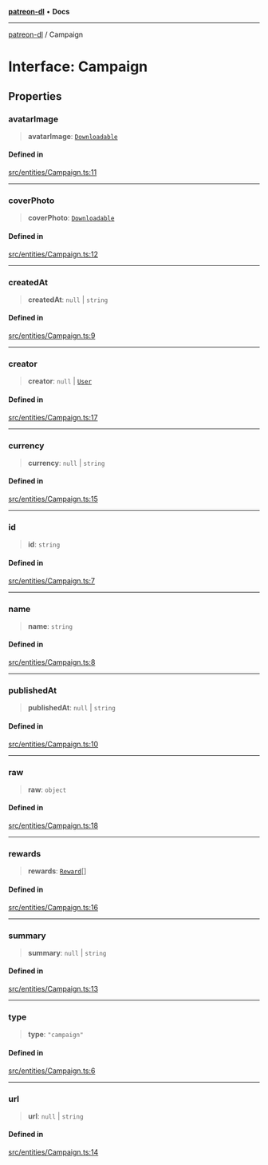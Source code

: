 [**patreon-dl**](../README.md) • **Docs**

***

[patreon-dl](../README.md) / Campaign

# Interface: Campaign

## Properties

### avatarImage

> **avatarImage**: [`Downloadable`](../type-aliases/Downloadable.md)

#### Defined in

[src/entities/Campaign.ts:11](https://github.com/patrickkfkan/patreon-dl/blob/794996b6269a4df0afea77da4d86f16365f2adf5/src/entities/Campaign.ts#L11)

***

### coverPhoto

> **coverPhoto**: [`Downloadable`](../type-aliases/Downloadable.md)

#### Defined in

[src/entities/Campaign.ts:12](https://github.com/patrickkfkan/patreon-dl/blob/794996b6269a4df0afea77da4d86f16365f2adf5/src/entities/Campaign.ts#L12)

***

### createdAt

> **createdAt**: `null` \| `string`

#### Defined in

[src/entities/Campaign.ts:9](https://github.com/patrickkfkan/patreon-dl/blob/794996b6269a4df0afea77da4d86f16365f2adf5/src/entities/Campaign.ts#L9)

***

### creator

> **creator**: `null` \| [`User`](User.md)

#### Defined in

[src/entities/Campaign.ts:17](https://github.com/patrickkfkan/patreon-dl/blob/794996b6269a4df0afea77da4d86f16365f2adf5/src/entities/Campaign.ts#L17)

***

### currency

> **currency**: `null` \| `string`

#### Defined in

[src/entities/Campaign.ts:15](https://github.com/patrickkfkan/patreon-dl/blob/794996b6269a4df0afea77da4d86f16365f2adf5/src/entities/Campaign.ts#L15)

***

### id

> **id**: `string`

#### Defined in

[src/entities/Campaign.ts:7](https://github.com/patrickkfkan/patreon-dl/blob/794996b6269a4df0afea77da4d86f16365f2adf5/src/entities/Campaign.ts#L7)

***

### name

> **name**: `string`

#### Defined in

[src/entities/Campaign.ts:8](https://github.com/patrickkfkan/patreon-dl/blob/794996b6269a4df0afea77da4d86f16365f2adf5/src/entities/Campaign.ts#L8)

***

### publishedAt

> **publishedAt**: `null` \| `string`

#### Defined in

[src/entities/Campaign.ts:10](https://github.com/patrickkfkan/patreon-dl/blob/794996b6269a4df0afea77da4d86f16365f2adf5/src/entities/Campaign.ts#L10)

***

### raw

> **raw**: `object`

#### Defined in

[src/entities/Campaign.ts:18](https://github.com/patrickkfkan/patreon-dl/blob/794996b6269a4df0afea77da4d86f16365f2adf5/src/entities/Campaign.ts#L18)

***

### rewards

> **rewards**: [`Reward`](Reward.md)[]

#### Defined in

[src/entities/Campaign.ts:16](https://github.com/patrickkfkan/patreon-dl/blob/794996b6269a4df0afea77da4d86f16365f2adf5/src/entities/Campaign.ts#L16)

***

### summary

> **summary**: `null` \| `string`

#### Defined in

[src/entities/Campaign.ts:13](https://github.com/patrickkfkan/patreon-dl/blob/794996b6269a4df0afea77da4d86f16365f2adf5/src/entities/Campaign.ts#L13)

***

### type

> **type**: `"campaign"`

#### Defined in

[src/entities/Campaign.ts:6](https://github.com/patrickkfkan/patreon-dl/blob/794996b6269a4df0afea77da4d86f16365f2adf5/src/entities/Campaign.ts#L6)

***

### url

> **url**: `null` \| `string`

#### Defined in

[src/entities/Campaign.ts:14](https://github.com/patrickkfkan/patreon-dl/blob/794996b6269a4df0afea77da4d86f16365f2adf5/src/entities/Campaign.ts#L14)
